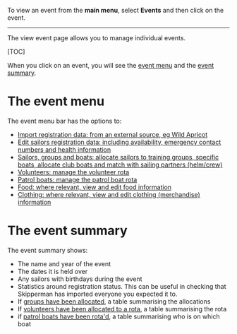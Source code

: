 To view an event from the **main menu**, select **Events** and then click on the event.
___

The view event page allows you to manage individual events.


[TOC]

When you click on an event, you will see the [event menu](#the-event-menu) and the [event summary](#the-event-summary-). 

# The event menu

The event menu bar has the options to:

- [Import registration data: from an external source, eg Wild Apricot](import_registration_data_help.md)
- [Edit sailors registration data: including availability, emergency contact numbers and health information](registration_editing_help.md)
- [Sailors, groups and boats: allocate sailors to training groups, specific boats, allocate club boats and match with sailing partners (helm/crew)](group_allocation_help.md)
- [Volunteers: manage the volunteer rota](volunteer_rota_help.md)
- [Patrol boats: manage the patrol boat rota](patrol_boat_help.md)
- [Food: where relevant, view and edit food information](food_help.md)
- [Clothing: where relevant, view and edit clothing (merchandise) information](clothing_help.md)


# The event summary 

The event summary shows:

- The name and year of the event
- The dates it is held over
- Any sailors with birthdays during the event
- Statistics around registration status. This can be useful in checking that Skipperman has imported everyone you expected it to.
- If [groups have been allocated](group_allocation_help.md), a table summarising the allocations
- If [volunteers have been allocated to a rota](volunteer_rota_help.md), a table summarising the rota
- if [patrol boats have been rota'd](patrol_boat_help.md), a table summarising who is on which boat


